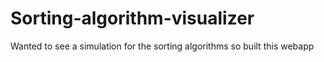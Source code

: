 # Sorting-algorithm-visualizer
Wanted to see a simulation for the sorting algorithms so built this webapp
